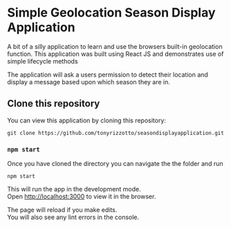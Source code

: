 # Simple Geolocation Season Display Application

A bit of a silly application to learn and use the browsers built-in geolocation function. This application was built using React JS and demonstrates use of simple lifecycle methods

The application will ask a users permission to detect their location and display a message based upon which season they are in.

## Clone this repository

You can view this application by cloning this repository:

```
git clone https://github.com/tonyrizzotto/seasondisplayapplication.git
```

### `npm start`

Once you have cloned the directory you can navigate the the folder and run

```
npm start
```

This will run the app in the development mode.\
Open [http://localhost:3000](http://localhost:3000) to view it in the browser.

The page will reload if you make edits.\
You will also see any lint errors in the console.
